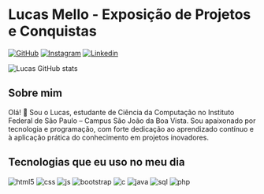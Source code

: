 # Lucas Mello - Exposição de Projetos e Conquistas

[![GitHub](https://img.shields.io/badge/GitHub-100000?style=for-the-badge&logo=github&logoColor=white)](https://github.com/LucasMello07)
[![Instagram](https://img.shields.io/badge/Instagram-E4405F?style=for-the-badge&logo=instagram&logoColor=white)](http://instagram.com/lucasmello04)
[![Linkedin](https://img.shields.io/badge/LinkedIn-0077B5?style=for-the-badge&logo=linkedin&logoColor=white)](https://www.linkedin.com/in/lucasmello07/)

![Lucas GitHub stats](https://github-readme-stats.vercel.app/api?username=LucasMello07&show_icons=true&theme=tokyonight)

## Sobre mim
Olá! 👋 Sou o Lucas, estudante de Ciência da Computação no Instituto Federal de São Paulo – Campus São João da Boa Vista. Sou apaixonado por tecnologia e programação, com forte dedicação ao aprendizado contínuo e à aplicação prática do conhecimento em projetos inovadores.

## Tecnologias que eu uso no meu dia

<div style="display: inline_block">
  <img align="center" alt="html5" src="https://img.shields.io/badge/HTML5-E34F26?style=for-the-badge&logo=html5&logoColor=white" />
  <img align="center" alt="css" src="https://img.shields.io/badge/CSS3-1572B6?style=for-the-badge&logo=css3&logoColor=white" />
  <img align="center" alt="js" src="https://img.shields.io/badge/JavaScript-F7DF1E?style=for-the-badge&logo=javascript&logoColor=black" />
  <img align="center" alt="bootstrap" src="https://img.shields.io/badge/Bootstrap-563D7C?style=for-the-badge&logo=bootstrap&logoColor=white" />
  <img align="center" alt="c" src="https://img.shields.io/badge/C-00599C?style=for-the-badge&logo=c&logoColor=white" />
  <img align="center" alt="java" src="https://img.shields.io/badge/Java-ED8B00?style=for-the-badge&logo=openjdk&logoColor=white" />
  <img align="center" alt="sql" src="https://img.shields.io/badge/MySQL-00000F?style=for-the-badge&logo=mysql&logoColor=white" />
  <img align="center" alt="php" src="https://img.shields.io/badge/PHP-777BB4?style=for-the-badge&logo=php&logoColor=white" />
</div><br/>

